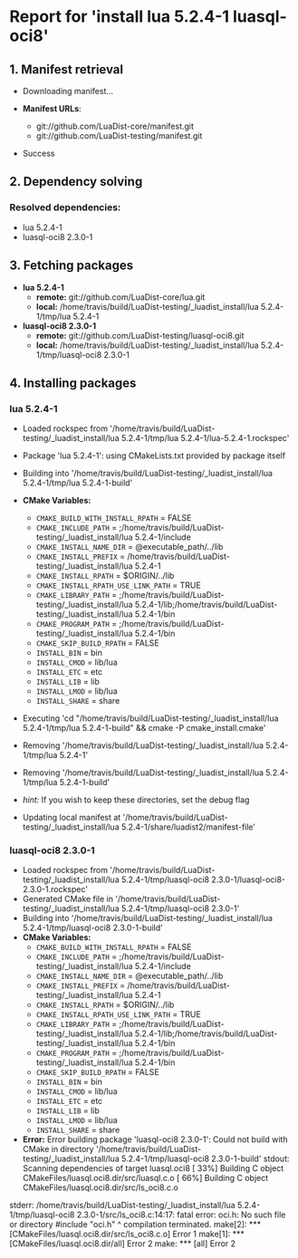 # Report for 'install lua 5.2.4-1 luasql-oci8'


## 1. Manifest retrieval

- Downloading manifest...

- **Manifest URLs**:
    - git://github.com/LuaDist-core/manifest.git
    - git://github.com/LuaDist-testing/manifest.git
- Success

## 2. Dependency solving


### Resolved dependencies:
- lua 5.2.4-1
- luasql-oci8 2.3.0-1

## 3. Fetching packages

- **lua 5.2.4-1**
    - **remote:** git://github.com/LuaDist-core/lua.git
    - **local:** /home/travis/build/LuaDist-testing/_luadist_install/lua 5.2.4-1/tmp/lua 5.2.4-1
- **luasql-oci8 2.3.0-1**
    - **remote:** git://github.com/LuaDist-testing/luasql-oci8.git
    - **local:** /home/travis/build/LuaDist-testing/_luadist_install/lua 5.2.4-1/tmp/luasql-oci8 2.3.0-1

## 4. Installing packages


### lua 5.2.4-1
- Loaded rockspec from '/home/travis/build/LuaDist-testing/_luadist_install/lua 5.2.4-1/tmp/lua 5.2.4-1/lua-5.2.4-1.rockspec'
- Package 'lua 5.2.4-1': using CMakeLists.txt provided by package itself
- Building into '/home/travis/build/LuaDist-testing/_luadist_install/lua 5.2.4-1/tmp/lua 5.2.4-1-build'
- **CMake Variables:**
    - `CMAKE_BUILD_WITH_INSTALL_RPATH` = FALSE
    - `CMAKE_INCLUDE_PATH` = ;/home/travis/build/LuaDist-testing/_luadist_install/lua 5.2.4-1/include
    - `CMAKE_INSTALL_NAME_DIR` = @executable_path/../lib
    - `CMAKE_INSTALL_PREFIX` = /home/travis/build/LuaDist-testing/_luadist_install/lua 5.2.4-1
    - `CMAKE_INSTALL_RPATH` = $ORIGIN/../lib
    - `CMAKE_INSTALL_RPATH_USE_LINK_PATH` = TRUE
    - `CMAKE_LIBRARY_PATH` = ;/home/travis/build/LuaDist-testing/_luadist_install/lua 5.2.4-1/lib;/home/travis/build/LuaDist-testing/_luadist_install/lua 5.2.4-1/bin
    - `CMAKE_PROGRAM_PATH` = ;/home/travis/build/LuaDist-testing/_luadist_install/lua 5.2.4-1/bin
    - `CMAKE_SKIP_BUILD_RPATH` = FALSE
    - `INSTALL_BIN` = bin
    - `INSTALL_CMOD` = lib/lua
    - `INSTALL_ETC` = etc
    - `INSTALL_LIB` = lib
    - `INSTALL_LMOD` = lib/lua
    - `INSTALL_SHARE` = share
- Executing 'cd "/home/travis/build/LuaDist-testing/_luadist_install/lua 5.2.4-1/tmp/lua 5.2.4-1-build" && cmake -P cmake_install.cmake'
- Removing '/home/travis/build/LuaDist-testing/_luadist_install/lua 5.2.4-1/tmp/lua 5.2.4-1'
- Removing '/home/travis/build/LuaDist-testing/_luadist_install/lua 5.2.4-1/tmp/lua 5.2.4-1-build'

- *hint:* If you wish to keep these directories, set the debug flag
- Updating local manifest at '/home/travis/build/LuaDist-testing/_luadist_install/lua 5.2.4-1/share/luadist2/manifest-file'

### luasql-oci8 2.3.0-1
- Loaded rockspec from '/home/travis/build/LuaDist-testing/_luadist_install/lua 5.2.4-1/tmp/luasql-oci8 2.3.0-1/luasql-oci8-2.3.0-1.rockspec'
- Generated CMake file in '/home/travis/build/LuaDist-testing/_luadist_install/lua 5.2.4-1/tmp/luasql-oci8 2.3.0-1'
- Building into '/home/travis/build/LuaDist-testing/_luadist_install/lua 5.2.4-1/tmp/luasql-oci8 2.3.0-1-build'
- **CMake Variables:**
    - `CMAKE_BUILD_WITH_INSTALL_RPATH` = FALSE
    - `CMAKE_INCLUDE_PATH` = ;/home/travis/build/LuaDist-testing/_luadist_install/lua 5.2.4-1/include
    - `CMAKE_INSTALL_NAME_DIR` = @executable_path/../lib
    - `CMAKE_INSTALL_PREFIX` = /home/travis/build/LuaDist-testing/_luadist_install/lua 5.2.4-1
    - `CMAKE_INSTALL_RPATH` = $ORIGIN/../lib
    - `CMAKE_INSTALL_RPATH_USE_LINK_PATH` = TRUE
    - `CMAKE_LIBRARY_PATH` = ;/home/travis/build/LuaDist-testing/_luadist_install/lua 5.2.4-1/lib;/home/travis/build/LuaDist-testing/_luadist_install/lua 5.2.4-1/bin
    - `CMAKE_PROGRAM_PATH` = ;/home/travis/build/LuaDist-testing/_luadist_install/lua 5.2.4-1/bin
    - `CMAKE_SKIP_BUILD_RPATH` = FALSE
    - `INSTALL_BIN` = bin
    - `INSTALL_CMOD` = lib/lua
    - `INSTALL_ETC` = etc
    - `INSTALL_LIB` = lib
    - `INSTALL_LMOD` = lib/lua
    - `INSTALL_SHARE` = share
- **Error:** Error building package 'luasql-oci8 2.3.0-1': Could not build with CMake in directory '/home/travis/build/LuaDist-testing/_luadist_install/lua 5.2.4-1/tmp/luasql-oci8 2.3.0-1-build'
stdout:
Scanning dependencies of target luasql.oci8
[ 33%] Building C object CMakeFiles/luasql.oci8.dir/src/luasql.c.o
[ 66%] Building C object CMakeFiles/luasql.oci8.dir/src/ls_oci8.c.o

stderr:
/home/travis/build/LuaDist-testing/_luadist_install/lua 5.2.4-1/tmp/luasql-oci8 2.3.0-1/src/ls_oci8.c:14:17: fatal error: oci.h: No such file or directory
 #include "oci.h"
                 ^
compilation terminated.
make[2]: *** [CMakeFiles/luasql.oci8.dir/src/ls_oci8.c.o] Error 1
make[1]: *** [CMakeFiles/luasql.oci8.dir/all] Error 2
make: *** [all] Error 2

